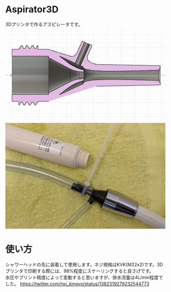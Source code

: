 # Aspirator3D
3Dプリンタで作るアスピレータです。  
<img src="img/sectional_view.png" width="500">  
<img src="img/top.jpg" width="500">  


# 使い方
シャワーヘッドの先に装着して使用します。ネジ規格はKVK(M22x2)です。3Dプリンタで印刷する際には、98%程度にスケーリングすると良さげです。  
水圧やプリント精度によって変動すると思いますが、排水流量は4L/min程度でした。
https://twitter.com/twi_kingyo/status/1382319279232544773

